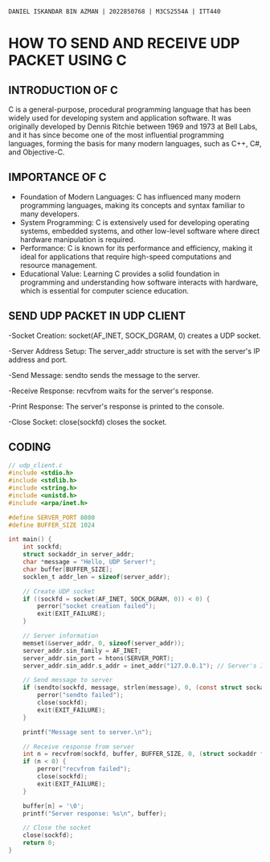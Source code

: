 ` DANIEL ISKANDAR BIN AZMAN | 2022850768 | M3CS2554A | ITT440 `
# HOW TO SEND AND RECEIVE UDP PACKET USING C
## INTRODUCTION OF C
C is a general-purpose, procedural programming language that has been widely used for developing system and application software. It was originally developed by Dennis Ritchie between 1969 and 1973 at Bell Labs, and it has since become one of the most influential programming languages, forming the basis for many modern languages, such as C++, C#, and Objective-C.
## IMPORTANCE OF C
- Foundation of Modern Languages: C has influenced many modern programming languages, making its concepts and syntax familiar to many developers.
- System Programming: C is extensively used for developing operating systems, embedded systems, and other low-level software where direct hardware manipulation is required.
- Performance: C is known for its performance and efficiency, making it ideal for applications that require high-speed computations and resource management.
- Educational Value: Learning C provides a solid foundation in programming and understanding how software interacts with hardware, which is essential for computer science education.
## SEND UDP PACKET IN UDP CLIENT
-Socket Creation: socket(AF_INET, SOCK_DGRAM, 0) creates a UDP socket.

-Server Address Setup: The server_addr structure is set with the server's IP address and port.

-Send Message: sendto sends the message to the server.

-Receive Response: recvfrom waits for the server's response.

-Print Response: The server's response is printed to the console.

-Close Socket: close(sockfd) closes the socket.

## CODING
````C
// udp_client.c
#include <stdio.h>
#include <stdlib.h>
#include <string.h>
#include <unistd.h>
#include <arpa/inet.h>

#define SERVER_PORT 8080
#define BUFFER_SIZE 1024

int main() {
    int sockfd;
    struct sockaddr_in server_addr;
    char *message = "Hello, UDP Server!";
    char buffer[BUFFER_SIZE];
    socklen_t addr_len = sizeof(server_addr);

    // Create UDP socket
    if ((sockfd = socket(AF_INET, SOCK_DGRAM, 0)) < 0) {
        perror("socket creation failed");
        exit(EXIT_FAILURE);
    }

    // Server information
    memset(&server_addr, 0, sizeof(server_addr));
    server_addr.sin_family = AF_INET;
    server_addr.sin_port = htons(SERVER_PORT);
    server_addr.sin_addr.s_addr = inet_addr("127.0.0.1"); // Server's IP address

    // Send message to server
    if (sendto(sockfd, message, strlen(message), 0, (const struct sockaddr *)&server_addr, addr_len) < 0) {
        perror("sendto failed");
        close(sockfd);
        exit(EXIT_FAILURE);
    }

    printf("Message sent to server.\n");

    // Receive response from server
    int n = recvfrom(sockfd, buffer, BUFFER_SIZE, 0, (struct sockaddr *)&server_addr, &addr_len);
    if (n < 0) {
        perror("recvfrom failed");
        close(sockfd);
        exit(EXIT_FAILURE);
    }

    buffer[n] = '\0';
    printf("Server response: %s\n", buffer);

    // Close the socket
    close(sockfd);
    return 0;
}
